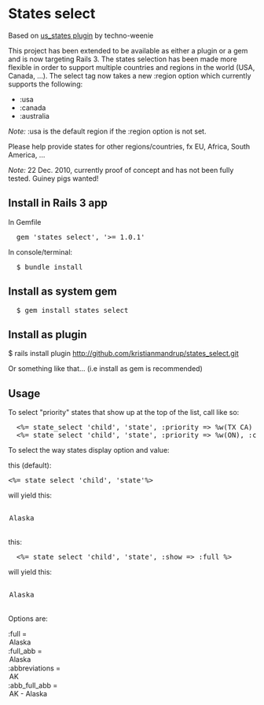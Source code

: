 # States select

Based on [us_states plugin](http://svn.techno-weenie.net/projects/plugins/us_states/) by techno-weenie

This project has been extended to be available as either a plugin or a gem and is now targeting Rails 3.
The states selection has been made more flexible in order to support multiple countries and regions in the world (USA, Canada, ...). 
The select tag now takes a new :region option which currently supports the following:
* :usa
* :canada 
* :australia  

_Note:_ :usa is the default region if the :region option is not set.

Please help provide states for other regions/countries, fx EU, Africa, South America, ... 

_Note:_ 22 Dec. 2010, currently proof of concept and has not been fully tested. Guiney pigs wanted!

## Install in Rails 3 app

In Gemfile
<pre>
  gem 'states_select', '>= 1.0.1'
</pre>

In console/terminal:
<pre>
  $ bundle install  
</pre>

## Install as system gem

<pre>
  $ gem install states_select 
</pre>

## Install as plugin

$ rails install plugin http://github.com/kristianmandrup/states_select.git

Or something like that... (i.e install as gem is recommended)

## Usage

To select "priority" states that show up at the top of the list, call like so:
<pre>
  <%= state_select 'child', 'state', :priority => %w(TX CA) %> 
  <%= state_select 'child', 'state', :priority => %w(ON), :country => :canada %>   
</pre>

To select the way states display option and value:

this (default):
<pre>
<%= state_select 'child', 'state'%>   
</pre>

will yield this:
<pre>
  <option value="AK">Alaska</option>  
</pre>

this:
<pre>
  <%= state_select 'child', 'state', :show => :full %>   
</pre>

will yield this:
<pre>
  <option value="Alaska">Alaska</option>  
</pre>

Options are:

:full = <option value="Alaska">Alaska</option>
:full_abb = <option value="AK">Alaska</option>
:abbreviations = <option value="AK">AK</option>
:abb_full_abb = <option value="AK">AK - Alaska</option>
